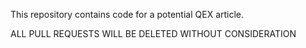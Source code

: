 This repository contains code for a potential QEX article.

ALL PULL REQUESTS WILL BE DELETED WITHOUT CONSIDERATION
